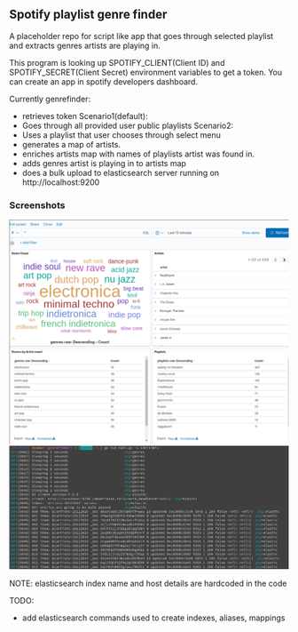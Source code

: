 ## Spotify playlist genre finder
A placeholder repo for script like app that goes through selected playlist and extracts genres artists are playing in.

This program is looking up SPOTIFY_CLIENT(Client ID) and SPOTIFY_SECRET(Client Secret) environment variables to get a token.
You can create an app in spotify developers dashboard.

Currently genrefinder:
* retrieves token
 Scenario1(default):
* Goes through all provided user public playlists
 Scenario2:
* Uses a playlist that user chooses through select menu
* generates a map of artists.
* enriches artists map with names of playlists artist was found in.
* adds genres artist is playing in to artists map
* does a bulk upload to elasticsearch server running on http://localhost:9200

### Screenshots
![Alt text](/screenshots/20-12-19_09_05_scrot.png?raw=true "Kibana screenshot")
![Alt text](/screenshots/20-12-19_16_00_scrot.png?raw=true "genrefinder in action")

NOTE: elasticsearch index name and host details are hardcoded in the code

TODO:
* add elasticsearch commands used to create indexes, aliases, mappings
